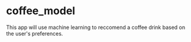 # coffee_model
This app will use machine learning to reccomend a coffee drink based on the user's preferences.
